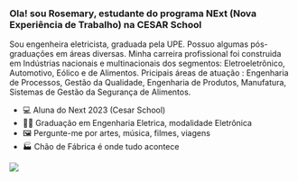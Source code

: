 

### Ola! sou Rosemary, estudante do programa NExt (Nova Experiência de Trabalho) na CESAR School
<p>
  Sou engenheira eletricista, graduada pela UPE. Possuo algumas pós-graduações em áreas diversas. Minha carreira profissional foi construida em Indústrias nacionais e multinacionais dos segmentos: Eletroeletrônico, Automotivo, Eólico e de Alimentos. Pricipais áreas de atuação : Engenharia de Processos, Gestão da Qualidade, Engenharia de Produtos, Manufatura, Sistemas de Gestão da Segurança de Alimentos.
<p>

- 💻 Aluna do Next 2023 (Cesar School)
- 🧑‍🎓 Graduação em Engenharia Eletrica, modalidade Eletrônica
- 🖼️ Pergunte-me por artes, música, filmes, viagens
- 🏭 Chão de Fábrica é onde tudo acontece
  
<p align="left">
  <a href="https://www.linkedin.com/in/rosegallindo" alt="Linkedin" target="_blank">
  <img src="https://img.shields.io/badge/-Linkedin-1C1C1C?style=for-the-badge&logo=Linkedin&logoColor=0061C3&link=https://www.linkedin.com/in/rosegallindo" /></a>
</p>

